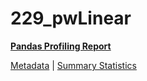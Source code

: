 # 229_pwLinear

[**Pandas Profiling Report**](../docs_sources/profile/229_pwLinear.html)

[Metadata](metadata.yaml) | [Summary Statistics](summary_stats.csv)

